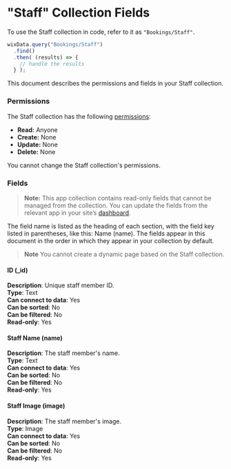 <!-- This article was published using the Doc Push single-sourcing tool. Any changes to this article MUST be made in the source file. Find it at www.github.com/wix-private/velo-docs.-->



# "Staff" Collection Fields







To use the Staff collection in code, refer to it as `"Bookings/Staff"`.

```javascript
wixData.query("Bookings/Staff")
  .find()
  .then( (results) => {
    // handle the results
  } );
```

This document describes the permissions and fields in your Staff collection.

### Permissions 

The Staff collection has the following [permissions](https://support.wix.com/en/article/about-collection-permissions):

-   **Read:** Anyone 
-   **Create:** None
-   **Update:** None
-   **Delete:** None

You cannot change the Staff collection's permissions. 

### Fields 

> **Note:**
> This app collection contains read-only fields that cannot be managed from the collection. You can update the fields from the relevant app in your site’s [dashboard](https://support.wix.com/en/article/accessing-your-sites-dashboard).

The field name is listed as the heading of each section, with the field key listed in parentheses, like this: Name (name). The fields appear in this document in the order in which they appear in your collection by default.

> **Note**
> You cannot create a dynamic page based on the Staff collection.

#### ID (\_id) 

**Description**: Unique staff member ID.  
**Type**: Text  
**Can connect to data**: Yes  
**Can be sorted**: No  
**Can be filtered**: No  
**Read-only**: Yes

#### Staff Name (name) 

**Description**: The staff member's name.  
**Type**: Text  
**Can connect to data**: Yes  
**Can be sorted**: No  
**Can be filtered**: No  
**Read-only**: Yes

#### Staff Image (image) 

**Description**: The staff member's image.  
**Type**: Image  
**Can connect to data**: Yes  
**Can be sorted**: No  
**Can be filtered**: No  
**Read-only**: Yes